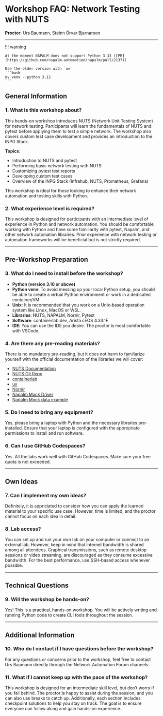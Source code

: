 # Workshop FAQ: Network Testing with NUTS
**Proctor**: Urs Baumann, Steinn Örvar Bjarnarson

---

!!! warning

    At the moment NAPALM does not support Python 3.13 ([PR](https://github.com/napalm-automation/napalm/pull/2137))

    Use the older version with `uv`
    ```bash
    uv venv --python 3.12
    ```

## General Information

### 1. What is this workshop about?

This hands-on workshop introduces NUTS (Network Unit Testing System) for network testing. Participants will learn the fundamentals of NUTS and pytest before applying them to test a simple network. The workshop also covers custom test case development and provides an introduction to the INPG Stack.

**Topics**:

- Introduction to NUTS and pytest
- Performing basic network testing with NUTS
- Customizing pytest test reports
- Developing custom test cases
- Overview of the INPG Stack (Infrahub, NUTS, Prometheus, Grafana)

This workshop is ideal for those looking to enhance their network automation and testing skills with Python.

### 2. What experience level is required?

This workshop is designed for participants with an intermediate level of experience in Python and network automation. You should be comfortable working with Python and have some familiarity with pytest, Napalm, and other network automation libraries. Prior experience with network testing or automation frameworks will be beneficial but is not strictly required.

---

## Pre-Workshop Preparation

### 3. What do I need to install before the workshop?

- **Python (version 3.10 or above)**
- **Python venv**: To avoid messing up your local Python setup, you should be able to create a virtual Python environment or work in a dedicated container/VM.
- **Unix**: It is recommended that you work on a Unix-based operation system like Linux, MacOS or WSL.
- **Libraries**: NUTS, NAPALM, Nornir, Pytest
- **Software**: containerlab.dev, Arista cEOS 4.33.1F
- **IDE**: You can use the IDE you desire. The proctor is most comfortable with VSCode.

### 4. Are there any pre-reading materials?
There is no mandatory pre-reading, but it does not harm to familiarize yourself with the official documentation of the libraries we will cover:

- [NUTS Documentation](https://nuts.readthedocs.io/en/latest/)
- [NUTS Git Repo](https://github.com/network-unit-testing-system/nuts)
- [containerlab](https://containerlab.dev/)
- [uv](https://docs.astral.sh/uv/)
- [Nornir](https://nornir.readthedocs.io/)
- [Napalm Mock Driver](https://napalm.readthedocs.io/en/latest/tutorials/mock_driver.html)
- [Napalm Mock data example](https://github.com/NetAutLabs/topology_with_napalm/tree/main/mocked_napalm_data)


### 5. Do I need to bring any equipment?
Yes, please bring a laptop with Python and the necessary libraries pre-installed. Ensure that your laptop is configured with the appropriate permissions to install and run software.

### 6. Can I use GitHub Codespaces?
Yes. All the labs work well with GitHub Codespaces. Make sure your free quota is not exceeded. 

---

## Own Ideas

### 7. Can I implement my own ideas?
Definitely, it is appriciated to consider how you can apply the learned material to your specific use case. However, time is limited, and the proctor cannot focus on each idea in detail.

### 8. Lab access?
You can set up and run your own lab on your computer or connect to an external lab. However, keep in mind that internet bandwidth is shared among all attendees. Graphical transmissions, such as remote desktop sessions or video streaming, are discouraged as they consume excessive bandwidth. For the best performance, use SSH-based access whenever possible.

---

## Technical Questions

### 9. Will the workshop be hands-on?
Yes! This is a practical, hands-on workshop. You will be actively writing and running Python code to create CLI tools throughout the session.

---

## Additional Information

### 10. Who do I contact if I have questions before the workshop?
For any questions or concerns prior to the workshop, feel free to contact Urs Baumann directly through the Network Automation Forum channels.

### 11. What if I cannot keep up with the pace of the workshop?
This workshop is designed for an intermediate skill level, but don’t worry if you fall behind. The proctor is happy to assist during the session, and you can also use breaks to catch up. Additionally, each section includes checkpoint solutions to help you stay on track. The goal is to ensure everyone can follow along and gain hands-on experience.

